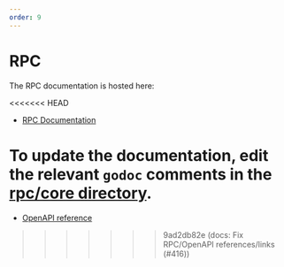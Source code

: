 ```yaml
---
order: 9
---
```


# RPC

The RPC documentation is hosted here:

<<<<<<< HEAD
- [RPC Documentation](https://docs.cometbft.com/v0.37/rpc)

To update the documentation, edit the relevant `godoc` comments in the [rpc/core directory](https://github.com/cometbft/cometbft/blob/v0.37.x/rpc/core).
=======
- [OpenAPI reference](../rpc)

<!--
NOTE: The OpenAPI reference (../rpc) is injected into the documentation during
the CometBFT docs build process. See https://github.com/cometbft/cometbft-docs/
for details.
-->
>>>>>>> 9ad2db82e (docs: Fix RPC/OpenAPI references/links (#416))
